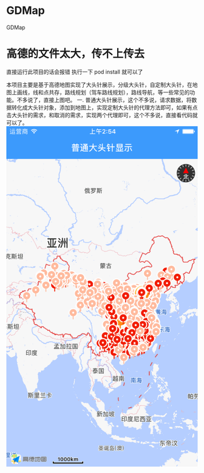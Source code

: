 # GDMap
GDMap

# 高德的文件太大，传不上传去
直接运行此项目的话会报错 执行一下 pod install 就可以了

本项目主要是基于高德地图实现了大头针展示，分级大头针，自定制大头针，在地图上画线，线和点共存，路线规划（驾车路线规划），路线导航，等一些常见的功能。不多说了，直接上图吧。
一. 普通大头针展示，这个不多说，请求数据，将数据转化成大头针对象，添加到地图上，实现定制大头针的代理方法即可，如果有点击大头针的需求，和取消的需求，实现两个代理即可，这个不多说，直接看代码就可以了。
![Image text](https://github.com/litingios/GDMap/blob/master/tupian/Simulator%20Screen%20Shot%20-%20iPhone%207%20-%202019-11-21%20at%2010.54.01.png)

